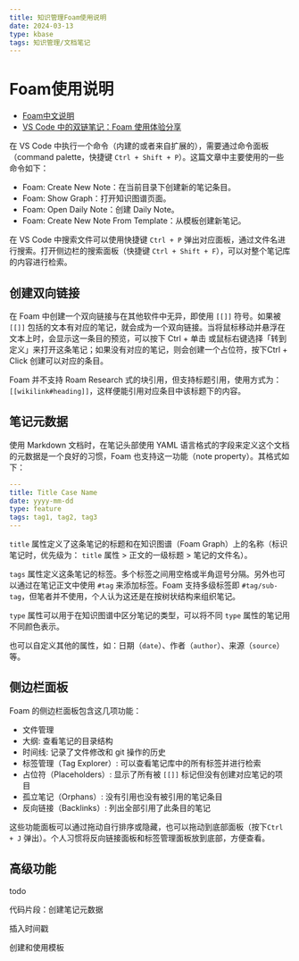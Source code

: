 ```yaml
---
title: 知识管理Foam使用说明
date: 2024-03-13
type: kbase
tags: 知识管理/文档笔记
---
```

# Foam使用说明

- [Foam中文说明](https://xiaoland.github.io/Foam-Chinese-Document/)
- [VS Code 中的双链笔记：Foam 使用体验分享](https://ios.sspai.com/post/70956)

在 VS Code 中执行一个命令（内建的或者来自扩展的），需要通过命令面板（command palette，快捷键 `Ctrl + Shift + P`）。这篇文章中主要使用的一些命令如下：

- Foam: Create New Note：在当前目录下创建新的笔记条目。
- Foam: Show Graph：打开知识图谱页面。
- Foam: Open Daily Note：创建 Daily Note。
- Foam: Create New Note From Template：从模板创建新笔记。
  
在 VS Code 中搜索文件可以使用快捷键 `Ctrl + P` 弹出对应面板，通过文件名进行搜索。打开侧边栏的搜索面板（快捷键 `Ctrl + Shift + F`），可以对整个笔记库的内容进行检索。

## 创建双向链接

在 Foam 中创建一个双向链接与在其他软件中无异，即使用 `[[]]` 符号。如果被 `[[]]` 包括的文本有对应的笔记，就会成为一个双向链接。当将鼠标移动并悬浮在文本上时，会显示这一条目的预览，可以按下 Ctrl + 单击 或鼠标右键选择「转到定义」来打开这条笔记；如果没有对应的笔记，则会创建一个占位符，按下Ctrl + Click 创建可以对应的条目。

Foam 并不支持 Roam Research 式的块引用，但支持标题引用，使用方式为：`[[wikilink#heading]]`，这样便能引用对应条目中该标题下的内容。

## 笔记元数据

使用 Markdown 文档时，在笔记头部使用 YAML 语言格式的字段来定义这个文档的元数据是一个良好的习惯，Foam 也支持这一功能（note property）。其格式如下：

```yaml
---
title: Title Case Name
date: yyyy-mm-dd
type: feature
tags: tag1, tag2, tag3
---
```

`title` 属性定义了这条笔记的标题和在知识图谱（Foam Graph）上的名称（标识笔记时，优先级为： `title` 属性 > 正文的一级标题 > 笔记的文件名）。

`tags` 属性定义这条笔记的标签。多个标签之间用空格或半角逗号分隔。另外也可以通过在笔记正文中使用 `#tag` 来添加标签。Foam 支持多级标签即 `#tag/sub-tag`，但笔者并不使用，个人认为这还是在按树状结构来组织笔记。

`type` 属性可以用于在知识图谱中区分笔记的类型，可以将不同 `type` 属性的笔记用不同颜色表示。

也可以自定义其他的属性，如：日期（`date`）、作者（`author`）、来源（`source`）等。

## 侧边栏面板

Foam 的侧边栏面板包含这几项功能：

- 文件管理
- 大纲: 查看笔记的目录结构
- 时间线: 记录了文件修改和 git 操作的历史
- 标签管理（Tag Explorer）: 可以查看笔记库中的所有标签并进行检索
- 占位符（Placeholders）: 显示了所有被  `[[]]` 标记但没有创建对应笔记的项目
- 孤立笔记（Orphans）: 没有引用也没有被引用的笔记条目
- 反向链接（Backlinks）: 列出全部引用了此条目的笔记

这些功能面板可以通过拖动自行排序或隐藏，也可以拖动到底部面板（按下`Ctrl + J` 弹出）。个人习惯将反向链接面板和标签管理面板放到底部，方便查看。

## 高级功能

todo

代码片段：创建笔记元数据

插入时间戳

创建和使用模板